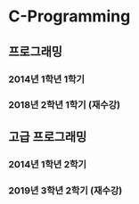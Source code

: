 # C-Programming

## 프로그래밍
### 2014년 1학년 1학기
### 2018년 2학년 1학기 (재수강)

## 고급 프로그래밍
### 2014년 1학년 2학기
### 2019년 3학년 2학기 (재수강)
